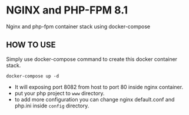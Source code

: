 # NGINX and PHP-FPM 8.1
Nginx and php-fpm container stack using docker-compose

## HOW TO USE
Simply use docker-compose command to create this docker container stack.

```
docker-compose up -d
```

* It will exposing port 8082 from host to port 80 inside nginx container.
* put your php project to `www` directory.
* to add more configuration you can change nginx default.conf and php.ini inside `config` directory.
